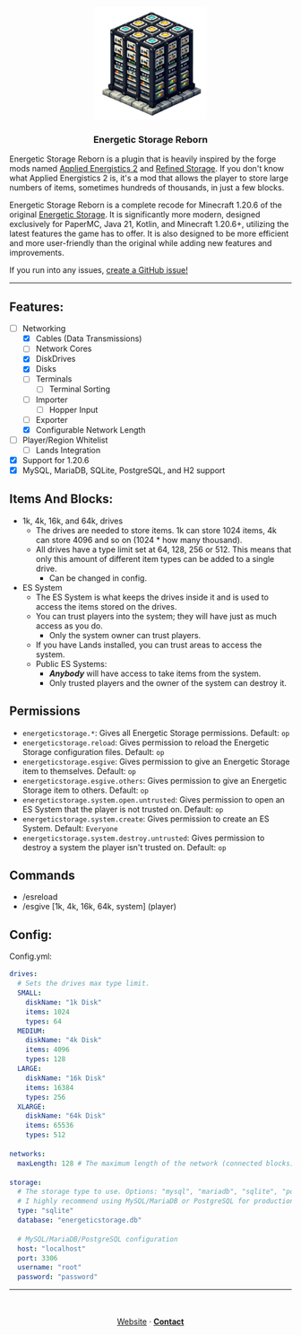 <br />
<div align="center">
  <a href="https://discord.com/users/216487432667791360">
    <img src=".github/assets/EnergeticStorageReborn.png" alt="Logo" width="200" height="200">
</a>
</div>

<h3 align="center">Energetic Storage Reborn</h3>

Energetic Storage Reborn is a plugin that is heavily inspired by the forge mods
named [Applied Energistics 2](https://www.curseforge.com/minecraft/mc-mods/applied-energistics-2)
and [Refined Storage](https://www.curseforge.com/minecraft/mc-mods/refined-storage).
If you don't know what Applied Energistics 2 is, it's a mod that allows the player to store large numbers of items,
sometimes hundreds of thousands, in just a few blocks.

Energetic Storage Reborn is a complete recode for Minecraft 1.20.6 of the
original [Energetic Storage](https://github.com/SeanOMik/EnergeticStorage).
It is significantly more modern,
designed exclusively for PaperMC, Java 21, Kotlin, and Minecraft 1.20.6+,
utilizing the latest features the game has to offer.
It is also designed to be more efficient and more user-friendly than the original while adding new features
and improvements.

If you run into any issues,
[create a GitHub issue!](https://github.com/CoasterFreakDE/EnergeticStorage-Reborn/issues/new)

---

## Features:

* [ ] Networking
    * [x] Cables (Data Transmissions)
    * [ ] Network Cores
    * [x] DiskDrives
    * [x] Disks
    * [ ] Terminals
        * [ ] Terminal Sorting
    * [ ] Importer
        * [ ] Hopper Input
    * [ ] Exporter
    * [x] Configurable Network Length
* [ ] Player/Region Whitelist
    * [ ] Lands Integration
* [x] Support for 1.20.6
* [x] MySQL, MariaDB, SQLite, PostgreSQL, and H2 support

## Items And Blocks:

* 1k, 4k, 16k, and 64k, drives
    * The drives are needed to store items. 1k can store 1024 items, 4k can store 4096 and so on (1024 * how many
      thousand).
    * All drives have a type limit set at 64, 128, 256 or 512. This means that only this amount of different item types
      can be added to a single drive.
        * Can be changed in config.
* ES System
    * The ES System is what keeps the drives inside it and is used to access the items stored on the drives.
    * You can trust players into the system; they will have just as much access as you do.
        * Only the system owner can trust players.
    * If you have Lands installed, you can trust areas to access the system.
    * Public ES Systems:
        * **_Anybody_** will have access to take items from the system.
        * Only trusted players and the owner of the system can destroy it.

## Permissions

* `energeticstorage.*`: Gives all Energetic Storage permissions. Default: `op`
* `energeticstorage.reload`: Gives permission to reload the Energetic Storage configuration files. Default: `op`
* `energeticstorage.esgive`: Gives permission to give an Energetic Storage item to themselves. Default: `op`
* `energeticstorage.esgive.others`: Gives permission to give an Energetic Storage item to others. Default: `op`
* `energeticstorage.system.open.untrusted`: Gives permission to open an ES System that the player is not trusted on.
  Default: `op`
* `energeticstorage.system.create`: Gives permission to create an ES System. Default: `Everyone`
* `energeticstorage.system.destroy.untrusted`: Gives permission to destroy a system the player isn't trusted on.
  Default: `op`

## Commands

* /esreload
* /esgive [1k, 4k, 16k, 64k, system] (player)

## Config:

Config.yml:

```yaml
drives:
  # Sets the drives max type limit.
  SMALL:
    diskName: "1k Disk"
    items: 1024
    types: 64
  MEDIUM:
    diskName: "4k Disk"
    items: 4096
    types: 128
  LARGE:
    diskName: "16k Disk"
    items: 16384
    types: 256
  XLARGE:
    diskName: "64k Disk"
    items: 65536
    types: 512

networks:
  maxLength: 128 # The maximum length of the network (connected blocks)

storage:
  # The storage type to use. Options: "mysql", "mariadb", "sqlite", "postgresql", "h2"
  # I highly recommend using MySQL/MariaDB or PostgreSQL for production environments.
  type: "sqlite"
  database: "energeticstorage.db"

  # MySQL/MariaDB/PostgreSQL configuration
  host: "localhost"
  port: 3306
  username: "root"
  password: "password"
```

---

<p align="center">
<br />
<br />
<a href="https://liamxsage.com">Website</a>
·
<a href="https://discord.com/users/216487432667791360"><strong>Contact</strong></a>
</p>

